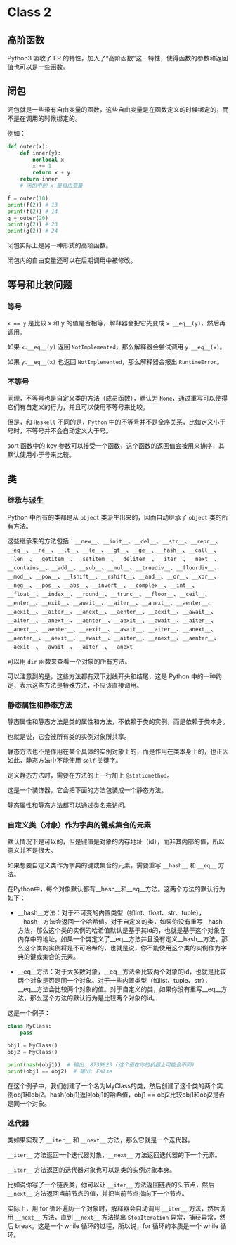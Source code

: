 # Class 2

## 高阶函数

Python3 吸收了 FP 的特性，加入了“高阶函数”这一特性，使得函数的参数和返回值也可以是一些函数。

## 闭包

闭包就是一些带有自由变量的函数，这些自由变量是在函数定义的时候绑定的，而不是在调用的时候绑定的。

例如：

```python
def outer(x):
    def inner(y):
        nonlocal x
        x += 1
        return x + y
    return inner
    # 闭包中的 x 是自由变量

f = outer(10)
print(f(2)) # 13
print(f(2)) # 14
g = outer(20)
print(g(2)) # 23
print(g(2)) # 24
```

闭包实际上是另一种形式的高阶函数。

闭包内的自由变量还可以在后期调用中被修改。

## 等号和比较问题

### 等号

`x == y` 是比较 x 和 y 的值是否相等，解释器会把它先变成 `x.__eq__(y)`，然后再调用。

如果 `x.__eq__(y)` 返回 `NotImplemented`，那么解释器会尝试调用 `y.__eq__(x)`。

如果 `y.__eq__(x)` 也返回 `NotImplemented`，那么解释器会报出 `RuntimeError`。

### 不等号

同理，不等号也是自定义类的方法（成员函数），默认为 `None`，通过重写可以使得它们有自定义的行为，并且可以使用不等号来比较。

但是，和 `Haskell` 不同的是，`Python` 中的不等号并不是全序关系，比如定义小于号时，不等号并不会自动定义大于号。

sort 函数中的 key 参数可以接受一个函数，这个函数的返回值会被用来排序，其默认使用小于号来比较。


## 类

### 继承与派生

Python 中所有的类都是从 `object` 类派生出来的，因而自动继承了 `object` 类的所有方法。

这些继承来的方法包括：`__new__`、`__init__`、`__del__`、`__str__`、`__repr__`、`__eq__`、`__ne__`、`__lt__`、`__le__`、`__gt__`、`__ge__`、`__hash__`、`__call__`、`__len__`、`__getitem__`、`__setitem__`、`__delitem__`、`__iter__`、`__next__`、`__contains__`、`__add__`、`__sub__`、`__mul__`、`__truediv__`、`__floordiv__`、`__mod__`、`__pow__`、`__lshift__`、`__rshift__`、`__and__`、`__or__`、`__xor__`、`__neg__`、`__pos__`、`__abs__`、`__invert__`、`__complex__`、`__int__`、`__float__`、`__index__`、`__round__`、`__trunc__`、`__floor__`、`__ceil__`、`__enter__`、`__exit__`、`__await__`、`__aiter__`、`__anext__`、`__aenter__`、`__aexit__`、`__aiter__`、`__anext__`、`__aenter__`、`__aexit__`、`__await__`、`__aiter__`、`__anext__`、`__aenter__`、`__aexit__`、`__await__`、`__aiter__`、`__anext__`、`__aenter__`、`__aexit__`、`__await__`、`__aiter__`、`__anext__`、`__aenter__`、`__aexit__`、`__await__`、`__aiter__`、`__anext__`、`__aenter__`、`__aexit__`、`__await__`、`__aiter__`、`__anext`

可以用 `dir` 函数来查看一个对象的所有方法。

可以注意到的是，这些方法都有双下划线开头和结尾，这是 Python 中的一种约定，表示这些方法是特殊方法，不应该直接调用。

### 静态属性和静态方法

静态属性和静态方法是类的属性和方法，不依赖于类的实例，而是依赖于类本身。

也就是说，它会被所有类的实例对象所共享。

静态方法也不是作用在某个具体的实例对象上的，而是作用在类本身上的，也正因如此，静态方法中不能使用 `self` 关键字。

定义静态方法时，需要在方法的上一行加上 `@staticmethod`。

这是一个装饰器，它会把下面的方法包装成一个静态方法。

静态属性和静态方法都可以通过类名来访问。

### 自定义类（对象）作为字典的键或集合的元素

默认情况下是可以的，但是键值是对象的内存地址（id），而非其内部的值，所以意义并不是很大。

如果想要自定义类作为字典的键或集合的元素，需要重写 `__hash__` 和 `__eq__` 方法。

在Python中，每个对象默认都有__hash__和__eq__方法。这两个方法的默认行为如下：

- __hash__方法：对于不可变的内置类型（如int、float、str、tuple），__hash__方法会返回一个哈希值。对于自定义的类，如果你没有重写__hash__方法，那么这个类的实例的哈希值默认是基于其id的，也就是基于这个对象在内存中的地址。如果一个类定义了__eq__方法并且没有定义__hash__方法，那么这个类的实例将是不可哈希的，也就是说，你不能使用这个类的实例作为字典的键或集合的元素。

- __eq__方法：对于大多数对象，__eq__方法会比较两个对象的id，也就是比较两个对象是否是同一个对象。对于一些内置类型（如list、tuple、str），__eq__方法会比较两个对象的值。对于自定义的类，如果你没有重写__eq__方法，那么这个方法的默认行为是比较两个对象的id。

这是一个例子：

```python
class MyClass:
    pass

obj1 = MyClass()
obj2 = MyClass()

print(hash(obj1))  # 输出: 8739823 (这个值在你的机器上可能会不同)
print(obj1 == obj2)  # 输出: False
```

在这个例子中，我们创建了一个名为MyClass的类，然后创建了这个类的两个实例obj1和obj2。hash(obj1)返回obj1的哈希值，obj1 == obj2比较obj1和obj2是否是同一个对象。

### 迭代器

类如果实现了 `__iter__` 和 `__next__` 方法，那么它就是一个迭代器。

`__iter__` 方法返回一个迭代器对象，`__next__` 方法返回迭代器的下一个元素。

`__iter__` 方法返回的迭代器对象也可以是类的实例对象本身。

比如说你写了一个链表类，你可以让 `__iter__` 方法返回链表的头节点，然后 `__next__` 方法返回当前节点的值，并把当前节点指向下一个节点。

实际上，用 for 循环遍历一个对象时，解释器会自动调用 `__iter__` 方法，然后调用 `__next__` 方法，直到 `__next__` 方法抛出 `StopIteration` 异常，捕获异常，然后 break。这是一个 while 循环的过程，所以说，for 循环的本质是一个 while 循环。

